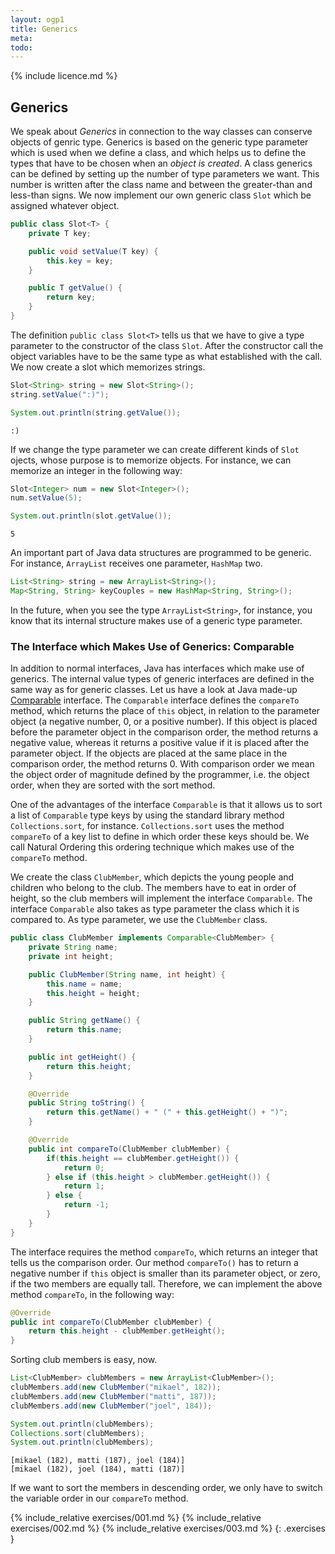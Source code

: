 ```yaml
---
layout: ogp1
title: Generics
meta: 
todo: 
---
```

{% include licence.md %}

## Generics

We speak about *Generics* in connection to the way classes can conserve objects of genric type. Generics is based on the generic type parameter which is used when we define a class, and which helps us to define the types that have to be chosen when an *object is created*. A class generics can be defined by setting up the number of type parameters we want. This number is written after the class name and between the greater-than and less-than signs. We now implement our own generic class `Slot` which be assigned whatever object.

```java
public class Slot<T> {
    private T key;

    public void setValue(T key) {
        this.key = key;
    }

    public T getValue() {
        return key;
    }
}
```

The definition `public class Slot<T>` tells us that we have to give a type parameter to the constructor of the class `Slot`. After the constructor call the object variables have to be the same type as what established with the call. We now create a slot which memorizes strings.

```java
Slot<String> string = new Slot<String>();
string.setValue(":)");

System.out.println(string.getValue());
```

```output
:)
```

If we change the type parameter we can create different kinds of `Slot` ojects, whose purpose is to memorize objects. For instance, we can memorize an integer in the following way:

```java
Slot<Integer> num = new Slot<Integer>();
num.setValue(5);

System.out.println(slot.getValue());
```

```output
5
```

An important part of Java data structures are programmed to be generic. For instance, `ArrayList` receives one parameter, `HashMap` two.

```java
List<String> string = new ArrayList<String>();
Map<String, String> keyCouples = new HashMap<String, String>();
```

In the future, when you see the type `ArrayList<String>`, for instance, you know that its internal structure makes use of a generic type parameter.

### The Interface which Makes Use of Generics: Comparable

In addition to normal interfaces, Java has interfaces which make use of generics. The internal value types of generic interfaces are defined in the same way as for generic classes. Let us have a look at Java made-up [Comparable](http://java.sun.com/javase/8/docs/api/java/lang/Comparable.html) interface. The `Comparable` interface defines the `compareTo` method, which returns the place of `this` object, in relation to the parameter object (a negative number, 0, or a positive number). If this object is placed before the parameter object in the comparison order, the method returns a negative value, whereas it returns a positive value if it is placed after the parameter object. If the objects are placed at the same place in the comparison order, the method returns 0. With comparison order we mean the object order of magnitude defined by the programmer, i.e. the object order, when they are sorted with the sort method.

One of the advantages of the interface `Comparable` is that it allows us to sort a list of `Comparable` type keys by using the standard library method `Collections.sort`, for instance. `Collections.sort` uses the method `compareTo` of a key list to define in which order these keys should be. We call Natural Ordering this ordering technique which makes use of the `compareTo` method.

We create the class `ClubMember`, which depicts the young people and children who belong to the club. The members have to eat in order of height, so the club members will implement the interface `Comparable`. The interface `Comparable` also takes as type parameter the class which it is compared to. As type parameter, we use the `ClubMember` class.

```java
public class ClubMember implements Comparable<ClubMember> {
    private String name;
    private int height;

    public ClubMember(String name, int height) {
        this.name = name;
        this.height = height;
    }

    public String getName() {
        return this.name;
    }

    public int getHeight() {
        return this.height;
    }

    @Override
    public String toString() {
        return this.getName() + " (" + this.getHeight() + ")";
    }

    @Override
    public int compareTo(ClubMember clubMember) {
        if(this.height == clubMember.getHeight()) {
            return 0;
        } else if (this.height > clubMember.getHeight()) {
            return 1;
        } else {
            return -1;
        }
    }
}
```

The interface requires the method `compareTo`, which returns an integer that tells us the comparison order. Our method `compareTo()` has to return a negative number if `this` object is smaller than its parameter object, or zero, if the two members are equally tall. Therefore, we can implement the above method `compareTo`, in the following way:

```java
@Override
public int compareTo(ClubMember clubMember) {
    return this.height - clubMember.getHeight();
}
```

Sorting club members is easy, now.

```java
List<ClubMember> clubMembers = new ArrayList<ClubMember>();
clubMembers.add(new ClubMember("mikael", 182));
clubMembers.add(new ClubMember("matti", 187));
clubMembers.add(new ClubMember("joel", 184));

System.out.println(clubMembers);
Collections.sort(clubMembers);
System.out.println(clubMembers);
```

```output
[mikael (182), matti (187), joel (184)]
[mikael (182), joel (184), matti (187)]
```

If we want to sort the members in descending order, we only have to switch the variable order in our `compareTo` method.

{% include_relative exercises/001.md %}
{% include_relative exercises/002.md %}
{% include_relative exercises/003.md %}
{: .exercises }
